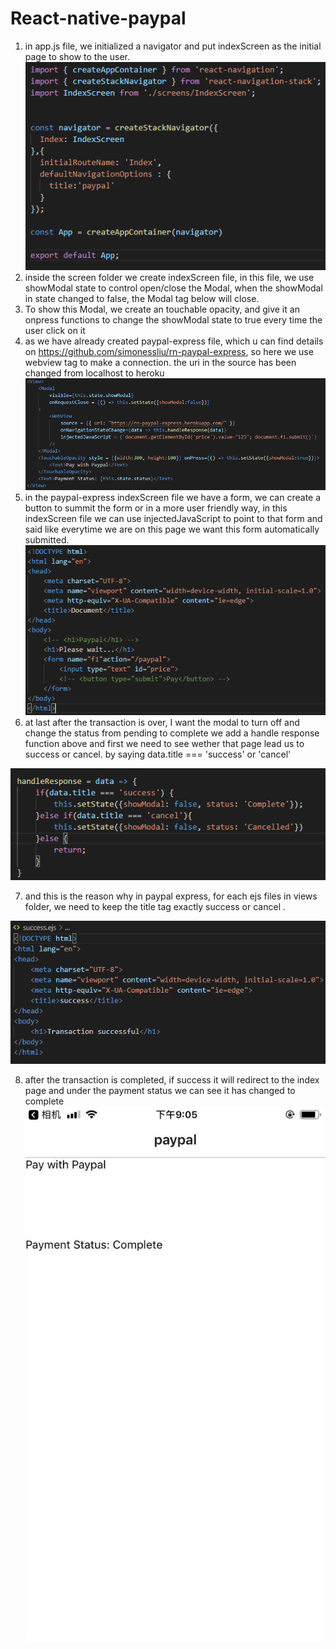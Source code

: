 # React-native-paypal
1. in app.js file, we initialized a navigator and put indexScreen as the initial page to show to the user.
![](imgas/appjs.png)
2. inside the screen folder we create indexScreen file,  in this file, we use showModal state to control open/close the Modal, when the showModal in state changed to false, the Modal tag below will close. 
3. To show this Modal, we create an touchable opacity, and give it an onpress functions to change the showModal state to true every time the user click on it
4. as we have already created paypal-express file, which u can find details on https://github.com/simonessliu/rn-paypal-express, 
so here we use webview tag to make a connection. the uri in the source has been changed from localhost to heroku 
![](imgas/views.png)
5. in the paypal-express indexScreen file we have a form, we can create a button to summit the form or in a more user friendly way, in this indexScreen file we can use injectedJavaScript to point to that form and said like everytime we are on this page we want this form automatically submitted. 
![](imgas/form.png)
6. at last after the transaction is over, I want the modal to turn off and change the status from pending to complete we add a handle response function above and first we need to see wether that page lead us to success or cancel.
by saying data.title === 'success' or 'cancel'

![](imgas/handleres.png)

7. and this is the reason why in paypal express, for each ejs files in views folder, we need to keep the title tag exactly success or cancel .

![](imgas/success.png)

8. after the transaction is completed, if success it will redirect to the index page and under the payment status we can see it has changed to complete
![](imgas/screenshot.jpg)



